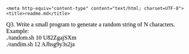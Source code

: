 <!DOCTYPE HTML PUBLIC "-//W3C//DTD HTML 4.01 Transitional//EN">
<html>
  <head>

    <meta http-equiv="content-type" content="text/html; charset=UTF-8">
    <title>readme.md</title>
  </head>
  <body>
    <span style="font-family:
Calibri;font-size:12pt;color:rgb(0,0,0);font-style:normal;font-variant:normal;">Q3.
      Write a small program to generate a random string of N characters.
      <br>
      Example:<span style="font-family:
        ;font-size:12pt;color:rgb(0,0,0);font-style:normal;font-variant:normal;">
        <br>
        ./random.sh 10<span style="font-family:
          ;font-size:12pt;color:rgb(0,0,0);font-style:normal;font-variant:normal;">
          U82ZgajSXm<span style="font-family:
            ;font-size:12pt;color:rgb(0,0,0);font-style:normal;font-variant:normal;"><br>
            ./randim.sh 12<span style="font-family:
              ;font-size:12pt;color:rgb(0,0,0);font-style:normal;font-variant:normal;">
              AJhsg9y3s2ja<br style=" font-style: normal; font-variant:
                normal; font-weight: normal; letter-spacing: normal;
                line-height: normal; orphans: 2; text-align:
                -webkit-auto; text-indent: 0px; text-transform: none;
                white-space: normal; widows: 2; word-spacing: 0px;
                -webkit-text-size-adjust: auto;
                -webkit-text-stroke-width: 0px; ">
            </span></span></span></span></span>
  </body>
</html>
